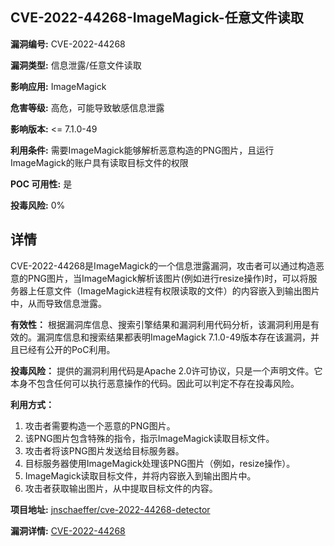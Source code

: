 ## CVE-2022-44268-ImageMagick-任意文件读取

**漏洞编号:** CVE-2022-44268

**漏洞类型:** 信息泄露/任意文件读取

**影响应用:** ImageMagick

**危害等级:** 高危，可能导致敏感信息泄露

**影响版本:** <= 7.1.0-49

**利用条件:** 需要ImageMagick能够解析恶意构造的PNG图片，且运行ImageMagick的账户具有读取目标文件的权限

**POC 可用性:** 是

**投毒风险:** 0%

## 详情

CVE-2022-44268是ImageMagick的一个信息泄露漏洞，攻击者可以通过构造恶意的PNG图片，当ImageMagick解析该图片(例如进行resize操作)时，可以将服务器上任意文件（ImageMagick进程有权限读取的文件）的内容嵌入到输出图片中，从而导致信息泄露。

**有效性：**
根据漏洞库信息、搜索引擎结果和漏洞利用代码分析，该漏洞利用是有效的。漏洞库信息和搜索结果都表明ImageMagick 7.1.0-49版本存在该漏洞，并且已经有公开的PoC利用。

**投毒风险：**
提供的漏洞利用代码是Apache 2.0许可协议，只是一个声明文件。它本身不包含任何可以执行恶意操作的代码。因此可以判定不存在投毒风险。

**利用方式：**
1.  攻击者需要构造一个恶意的PNG图片。
2.  该PNG图片包含特殊的指令，指示ImageMagick读取目标文件。
3.  攻击者将该PNG图片发送给目标服务器。
4.  目标服务器使用ImageMagick处理该PNG图片（例如，resize操作）。
5.  ImageMagick读取目标文件，并将内容嵌入到输出图片中。
6.  攻击者获取输出图片，从中提取目标文件的内容。

**项目地址:** [jnschaeffer/cve-2022-44268-detector](https://github.com/jnschaeffer/cve-2022-44268-detector)

**漏洞详情:** [CVE-2022-44268](https://nvd.nist.gov/vuln/detail/CVE-2022-44268)